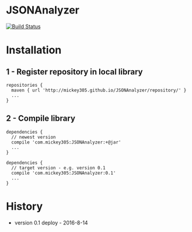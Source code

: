 # JSONAnalyzer
[![Build Status](https://travis-ci.org/mickey305/JSONAnalyzer.svg?branch=gh-pages)](https://travis-ci.org/mickey305/JSONAnalyzer)

# Installation
## 1 - Register repository in local library

```
repositories {
  maven { url 'http://mickey305.github.io/JSONAnalyzer/repository/' }
  ...
}
```

## 2 - Compile library

```
dependencies {
  // newest version
  compile 'com.mickey305:JSONAnalyzer:+@jar'
  ...
}
```

```
dependencies {
  // target version - e.g. version 0.1
  compile 'com.mickey305:JSONAnalyzer:0.1'
  ...
}
```
# History
 * version 0.1 deploy - 2016-8-14
